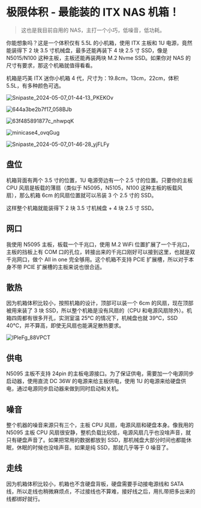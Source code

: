 # 极限体积 - 最能装的 ITX NAS 机箱！

> 这也是我目前自用的 NAS，主打一个小巧，低噪音，低功耗。

你能想象吗？这是一个体积仅有 5.5L 的小机箱，使用 ITX 主板和 1U 电源，竟然能装得下 2 块 3.5 寸机械盘，最多还能再装下 4 块 2.5 寸 SSD，像是 N5015/N100 这种主板，主板还能再装两块 M.2 Nvme SSD。如果你对 NAS 的尺寸有要求，那这个机箱就值得看看。

机箱是巧美 ITX 迷你小机箱 4 代，尺寸为：19.8cm，13cm，22cm，体积  5.5L，有多种颜色可选。

![Snipaste_2024-05-07_01-44-13_PKEKOv](https://slark-blog.s3.bitiful.net/Snipaste_2024-05-07_01-44-13_PKEKOv.png)

![644a3be2b7f17_058BJb](https://slark-blog.s3.bitiful.net/644a3be2b7f17_058BJb.jpg)

![63f485891877c_nhwpqK](https://slark-blog.s3.bitiful.net/63f485891877c_nhwpqK.jpg)

![minicase4_ovqGug](https://slark-blog.s3.bitiful.net/minicase4_ovqGug.jpg)

![Snipaste_2024-05-07_01-46-28_yjFLFy](https://slark-blog.s3.bitiful.net/Snipaste_2024-05-07_01-46-28_yjFLFy.png)

## 盘位

机箱背面有两个 3.5 寸的位置，1U 电源旁边有一个 2.5 寸的位置。只要你的主板 CPU 风扇是板载的薄扇（类似于 N5095，N5105，N100 这种主板的板载风扇），那么机箱 6cm 的风扇位置就可以吊装 3 个 2.5 寸的 SSD。

这样整个机箱就能装得下 2 块 3.5 寸机械盘 + 4 块 2.5 寸 SSD。

## 网口

我使用 N5095 主板，板载一个千兆口，使用 M.2 WiFi 位置扩展了一个千兆口，主板的挡板上有 COM 口的孔位，转接出来的千兆口刚好可以接到这里，也就是双千兆网口，做个 All in one 完全够用。这个机箱不支持 PCIE 扩展槽，所以对于本身不带 PCIE 扩展槽的主板来说也很合适。

## 散热

因为机箱体积比较小，按照机箱的设计，顶部可以装一个 6cm 的风扇，现在顶部被用来装了 3 块 SSD，所以整个机箱是没有风扇的（CPU 和电源风扇除外）。机箱四周都有很多开孔，实测室温 25℃ 的情况下，机械盘也就 39℃，SSD 40℃，并不算高，即使无风扇也能满足散热要求。

![IPleFg_88VPCT](https://slark-blog.s3.bitiful.net/IPleFg_88VPCT.png)

## 供电

N5095 主板不支持 24pin 的主板电源接口。为了保证供电，需要加一个电源同步启动器，使用直流 DC 36W 的电源来给主板供电，使用 1U 的电源来给硬盘供电，通过电源同步启动器来做到同时启动和关机。

## 噪音

整个机器的噪音来源只有三个，主板 CPU 风扇，电源风扇和硬盘本身。像我用的 N5095 主板 CPU 风扇很安静，整机负载比较低，电源风扇几乎也没啥声音，就只有硬盘声音了。如果把常用的数据都放到 SSD，那机械盘大部分时间也都能休眠，休眠的时候也没啥声音。如果是纯 SSD，那就几乎等于 0 噪音了。

## 走线

因为机箱体积比较小，机箱也不含硬盘背板，硬盘需要手动接电源线和 SATA 线，所以走线也稍微麻烦点，不过接线也不算难，接好线之后，用扎带把多出来的线都绑好就行。